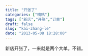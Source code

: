 ```yaml
---
title: "开张了"
categories: ["嘀咕"]
tags: ["新店","开张","订单"]
draft: false
slug: "kai-zhang-le"
date: "2013-05-08 18:28:00"
---
```


新店开张了，一来就是两个大单。不错。
